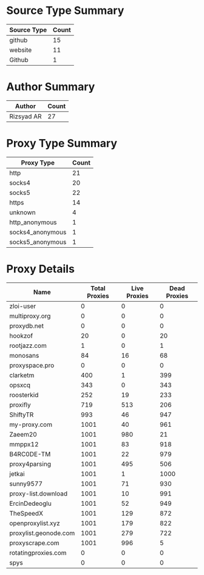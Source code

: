 # Source Type Summary

| Source Type | Count |
|-------------|-------|
| github | 15 |
| website | 11 |
| Github | 1 |


# Author Summary

| Author | Count |
|--------|-------|
| Rizsyad AR | 27 |


# Proxy Type Summary

| Proxy Type | Count |
|------------|-------|
| http | 21 |
| socks4 | 20 |
| socks5 | 22 |
| https | 14 |
| unknown | 4 |
| http_anonymous | 1 |
| socks4_anonymous | 1 |
| socks5_anonymous | 1 |


# Proxy Details

| Name | Total Proxies | Live Proxies | Dead Proxies |
|------|---------------|--------------|---------------|
| zloi-user | 0 | 0 | 0 |
| multiproxy.org | 0 | 0 | 0 |
| proxydb.net | 0 | 0 | 0 |
| hookzof | 20 | 0 | 20 |
| rootjazz.com | 1 | 0 | 1 |
| monosans | 84 | 16 | 68 |
| proxyspace.pro | 0 | 0 | 0 |
| clarketm | 400 | 1 | 399 |
| opsxcq | 343 | 0 | 343 |
| roosterkid | 252 | 19 | 233 |
| proxifly | 719 | 513 | 206 |
| ShiftyTR | 993 | 46 | 947 |
| my-proxy.com | 1001 | 40 | 961 |
| Zaeem20 | 1001 | 980 | 21 |
| mmppx12 | 1001 | 83 | 918 |
| B4RC0DE-TM | 1001 | 22 | 979 |
| proxy4parsing | 1001 | 495 | 506 |
| jetkai | 1001 | 1 | 1000 |
| sunny9577 | 1001 | 71 | 930 |
| proxy-list.download | 1001 | 10 | 991 |
| ErcinDedeoglu | 1001 | 52 | 949 |
| TheSpeedX | 1001 | 129 | 872 |
| openproxylist.xyz | 1001 | 179 | 822 |
| proxylist.geonode.com | 1001 | 279 | 722 |
| proxyscrape.com | 1001 | 996 | 5 |
| rotatingproxies.com | 0 | 0 | 0 |
| spys | 0 | 0 | 0 |

